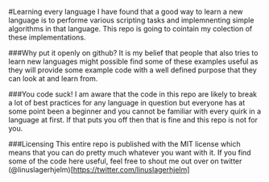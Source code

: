 #Learning every language
I have found that a good way to learn a new language is to performe various
scripting tasks and implemnenting simple algorithms in that language. This repo is
going to cointain my colection of these implementations.

###Why put it openly on github?
It is my belief that people that also tries to learn new languages might
possible find some of these examples useful as they will provide some example
code with a well defined purpose that they can look at and learn from. 

###You code suck!
I am aware that the code in this repo are likely to break a lot of best
practices for any language in question but everyone has at some point been a
beginner and you cannot be familiar with every quirk in a language at first. If
that puts you off then that is fine and this repo is not for you.

###Licensing
This entire repo is published with the MIT license which means that you can do
pretty much whatever you want with it. If you find some of the code here useful,
feel free to shout me out over on twitter
(@linuslagerhjelm)[https://twitter.com/linuslagerhjelm]
